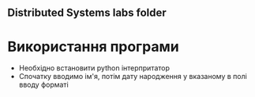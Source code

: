 ## Distributed Systems labs folder
# Використання програми
* Необхідно встановити python інтерпритатор
* Спочатку вводимо ім'я, потім дату народження у вказаному в полі вводу форматі